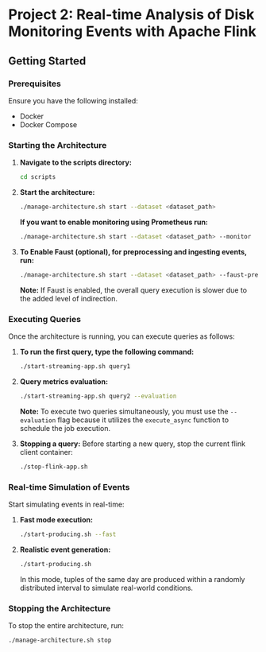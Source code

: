 # Project 2: Real-time Analysis of Disk Monitoring Events with Apache Flink

## Getting Started

### Prerequisites

Ensure you have the following installed:

- Docker
- Docker Compose

### Starting the Architecture

1. **Navigate to the scripts directory:**

   ```sh
   cd scripts
   ```

2. **Start the architecture:**

   ```sh
   ./manage-architecture.sh start --dataset <dataset_path>
   ```

   **If you want to enable monitoring using Prometheus run:**

   ```sh
   ./manage-architecture.sh start --dataset <dataset_path> --monitor
   ```

3. **To Enable Faust (optional), for preprocessing and ingesting events, run:**

   ```sh
   ./manage-architecture.sh start --dataset <dataset_path> --faust-preprocessing
   ```

   **Note:** If Faust is enabled, the overall query execution is slower due to the added level of indirection.

### Executing Queries

Once the architecture is running, you can execute queries as follows:

1. **To run the first query, type the following command:**

   ```sh
   ./start-streaming-app.sh query1
   ```

2. **Query metrics evaluation:**

   ```sh
   ./start-streaming-app.sh query2 --evaluation
   ```

   **Note:** To execute two queries simultaneously, you must use the `--evaluation` flag because it utilizes the `execute_async` function to schedule the job execution.

3. **Stopping a query:**
   Before starting a new query, stop the current flink client container:
   ```sh
   ./stop-flink-app.sh
   ```

### Real-time Simulation of Events

Start simulating events in real-time:

1. **Fast mode execution:**

   ```sh
   ./start-producing.sh --fast
   ```

2. **Realistic event generation:**

   ```sh
   ./start-producing.sh
   ```

   In this mode, tuples of the same day are produced within a randomly distributed interval to simulate real-world conditions.

### Stopping the Architecture

To stop the entire architecture, run:

```sh
./manage-architecture.sh stop
```

